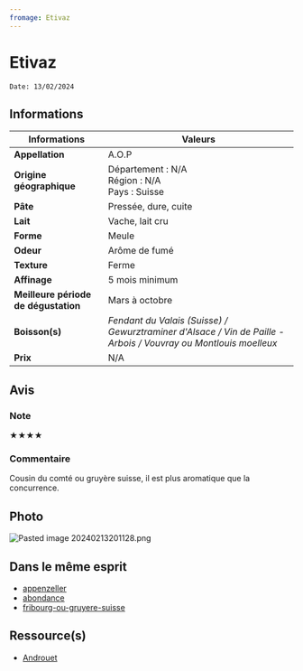```yaml
---
fromage: Etivaz
---
```

# Etivaz
```
Date: 13/02/2024
```
## Informations

| Informations | Valeurs |
| ---- | ---- |
| **Appellation** | A.O.P |
| **Origine géographique** | Département : N/A<br>Région : N/A<br>Pays : Suisse   |
| **Pâte** | Pressée, dure, cuite |
| **Lait** | Vache, lait cru |
| **Forme** | Meule |
| **Odeur** | Arôme de fumé |
| **Texture** | Ferme |
| **Affinage** | 5 mois minimum |
| **Meilleure période de dégustation** | Mars à octobre |
| **Boisson(s)** | *Fendant du Valais (Suisse) / Gewurztraminer d'Alsace / Vin de Paille - Arbois / Vouvray ou Montlouis moelleux* |
| **Prix** | N/A |

## Avis
### Note
★★★★
### Commentaire
Cousin du comté ou gruyère suisse, il est plus aromatique que la concurrence.

## Photo
![Pasted image 20240213201128.png](./M%C3%A9dias/Pasted%20image%2020240213201128.png)

## Dans le même esprit
* [appenzeller](./appenzeller.md)
* [abondance](./abondance.md)
* [fribourg-ou-gruyere-suisse](./fribourg-ou-gruyere-suisse.md)

## Ressource(s)
* [Androuet](https://androuet.com/Etivaz-705.html)